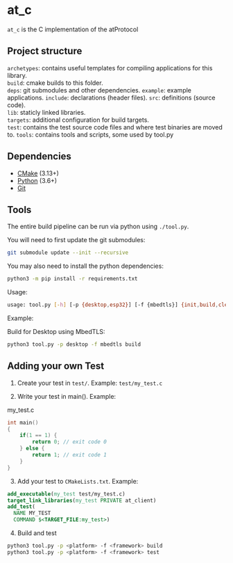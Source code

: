 # at_c

`at_c` is the C implementation of the atProtocol

## Project structure

`archetypes`: contains useful templates for compiling applications for this library.  
`build`: cmake builds to this folder.  
`deps`: git submodules and other dependencies.
`example`: example applications.
`include`: declarations (header files).
`src`: definitions (source code).  
`lib`: staticly linked libraries.  
`targets`: additional configuration for build targets.  
`test`: contains the test source code files and where test binaries are moved to.
`tools`: contains tools and scripts, some used by tool.py

## Dependencies

- [CMake](https://cmake.org/) (3.13+)
- [Python](https://www.python.org/) (3.6+)
- [Git](https://git-scm.com/)

## Tools

The entire build pipeline can be run via python using `./tool.py`.

You will need to first update the git submodules:

```sh
git submodule update --init --recursive
```

You may also need to install the python dependencies:

```sh
python3 -m pip install -r requirements.txt
```

Usage:

```sh
usage: tool.py [-h] [-p {desktop,esp32}] [-f {mbedtls}] {init,build,clean,project}
```

Example:

Build for Desktop using MbedTLS:

```sh
python3 tool.py -p desktop -f mbedtls build
```

## Adding your own Test

1. Create your test in `test/`. Example: `test/my_test.c`

2. Write your test in main(). Example:

my_test.c

```c
int main()
{
    if(1 == 1) {
        return 0; // exit code 0
    } else {
        return 1; // exit code 1
    }
}
```

3. Add your test to `CMakeLists.txt`. Example:

```cmake
add_executable(my_test test/my_test.c)
target_link_libraries(my_test PRIVATE at_client)
add_test(
  NAME MY_TEST
  COMMAND $<TARGET_FILE:my_test>)
```

4. Build and test

```sh
python3 tool.py -p <platform> -f <framework> build
python3 tool.py -p <platform> -f <framework> test
```
